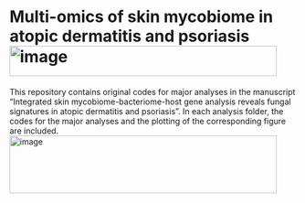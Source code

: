 # Multi-omics of skin mycobiome in atopic dermatitis and psoriasis<img width="468" height="53" alt="image" src="https://github.com/user-attachments/assets/52e1dba0-50e7-48bb-93ba-80f860e5c896" />
This repository contains original codes for major analyses in the manuscript “Integrated skin mycobiome-bacteriome-host gene analysis reveals fungal signatures in atopic dermatitis and psoriasis”. In each analysis folder, the codes for the major analyses and the plotting of the corresponding figure are included.<img width="468" height="101" alt="image" src="https://github.com/user-attachments/assets/26209319-ba3a-463c-bc45-f87ca2719ca7" />
